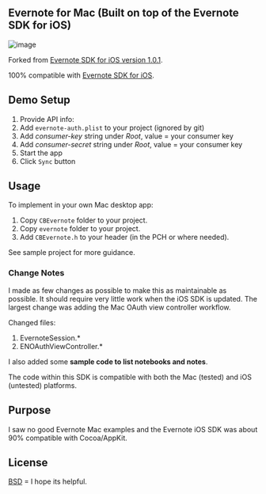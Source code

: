 ## Evernote for Mac (Built on top of the Evernote SDK for iOS)

![image](https://raw.github.com/cbess/EvernoteCloudSDK/master/screenshot.jpg)

Forked from [Evernote SDK for iOS version 1.0.1](https://github.com/evernote/evernote-sdk-ios/commit/b5e932581b069257350efff8f4de19b3706e51ed).

100% compatible with [Evernote SDK for iOS](https://github.com/evernote/evernote-sdk-ios).

## Demo Setup

1. Provide API info:
  1. Add `evernote-auth.plist` to your project (ignored by git)
  2. Add *consumer-key* string under *Root*, value = your consumer key
  3. Add *consumer-secret* string under *Root*, value = your consumer key
1. Start the app
1. Click `Sync` button

## Usage

To implement in your own Mac desktop app:

1. Copy `CBEvernote` folder to your project.
1. Copy `evernote` folder to your project.
1. Add `CBEvernote.h` to your header (in the PCH or where needed). 
 
See sample project for more guidance.

### Change Notes

I made as few changes as possible to make this as maintainable as possible. It should require very little work when the iOS SDK is updated. The largest change was adding the Mac OAuth view controller workflow.

Changed files:

1. EvernoteSession.*
1. ENOAuthViewController.*

I also added some **sample code to list notebooks and notes**.

The code within this SDK is compatible with both the Mac (tested) and iOS (untested) platforms.

## Purpose

I saw no good Evernote Mac examples and the Evernote iOS SDK was about 90% compatible with Cocoa/AppKit.

License
-------

[BSD](http://opensource.org/licenses/BSD-2-Clause) = I hope its helpful.
